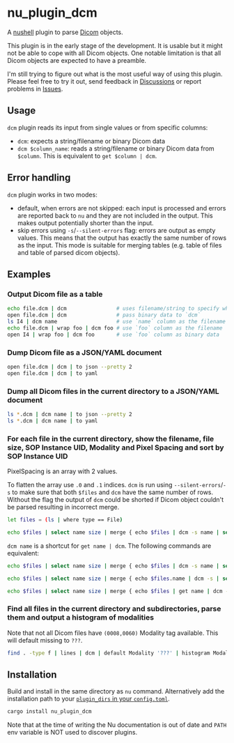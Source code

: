 # nu_plugin_dcm

A [nushell](https://www.nushell.sh/) plugin to parse [Dicom](https://en.wikipedia.org/wiki/DICOM) objects.

This plugin is in the early stage of the development. It is usable but it might not be able to cope
with all Dicom objects. One notable limitation is that all Dicom objects are expected to have a preamble.

I'm still trying to figure out what is the most useful way of using this plugin. Please feel free to try it out, send feedback in [Discussions](https://github.com/realcundo/nu_plugin_dcm/discussions) or report problems in [Issues](https://github.com/realcundo/nu_plugin_dcm/issues).

## Usage
`dcm` plugin reads its input from single values or from specific columns:
- `dcm`: expects a string/filename or binary Dicom data
- `dcm $column_name`: reads a string/filename or binary Dicom data from `$column`. This is
  equivalent to `get $column | dcm`.

## Error handling

`dcm` plugin works in two modes:
- default, when errors are not skipped: each input is processed and errors are reported back to
  `nu` and they are not included in the output. This makes output potentially shorter than the
  input.
- skip errors using `-s`/`--silent-errors` flag: errors are output as empty values. This means that
  the output has exactly the same number of rows as the input. This mode is suitable for
  merging tables (e.g. table of files and table of parsed dicom objects).


## Examples

### Output Dicom file as a table
```sh
echo file.dcm | dcm                # uses filename/string to specify which file to open
open file.dcm | dcm                # pass binary data to `dcm`
ls I4 | dcm name                   # use `name` column as the filename
echo file.dcm | wrap foo | dcm foo # use `foo` column as the filename
open I4 | wrap foo | dcm foo       # use `foo` column as binary data
```

### Dump Dicom file as a JSON/YAML document
```sh
open file.dcm | dcm | to json --pretty 2
open file.dcm | dcm | to yaml
```

### Dump all Dicom files in the current directory to a JSON/YAML document
```sh
ls *.dcm | dcm name | to json --pretty 2
ls *.dcm | dcm name | to yaml
```

### For each file in the current directory, show the filename, file size, SOP Instance UID, Modality and Pixel Spacing and sort by SOP Instance UID
PixelSpacing is an array with 2 values.

To flatten the array use `.0` and `.1` indices. `dcm` is
run using `--silent-errors`/`-s` to make sure that both `$files` and `dcm` have the same number of
rows. Without the flag the output of `dcm` could be shorted if Dicom object couldn't be parsed
resulting in incorrect merge.

```sh
let files = (ls | where type == File)

echo $files | select name size | merge { echo $files | dcm -s name | select SOPInstanceUID Modality PixelSpacing.0 PixelSpacing.1 } | sort-by size
```

`dcm name` is a shortcut for `get name | dcm`. The following commands are equivalent:
```sh
echo $files | select name size | merge { echo $files | dcm -s name | select SOPInstanceUID Modality PixelSpacing.0 PixelSpacing.1 } | sort-by size

echo $files | select name size | merge { echo $files.name | dcm -s | select SOPInstanceUID Modality PixelSpacing.0 PixelSpacing.1 } | sort-by size

echo $files | select name size | merge { echo $files | get name | dcm -s | select SOPInstanceUID Modality PixelSpacing.0 PixelSpacing.1 } | sort-by size
```

### Find all files in the current directory and subdirectories, parse them and output a histogram of modalities

Note that not all Dicom files have `(0008,0060)` Modality tag available. This will default missing to `???`.
```sh
find . -type f | lines | dcm | default Modality '???' | histogram Modality
```


## Installation

Build and install in the same directory as `nu` command. Alternatively add the installation path to your
[`plugin_dirs` in your `config.toml`](https://www.nushell.sh/book/configuration.html#nushell-configuration-with-config-toml).
```sh
cargo install nu_plugin_dcm
```
Note that at the time of writing the Nu documentation is out of date and `PATH` env variable is NOT used to discover plugins.